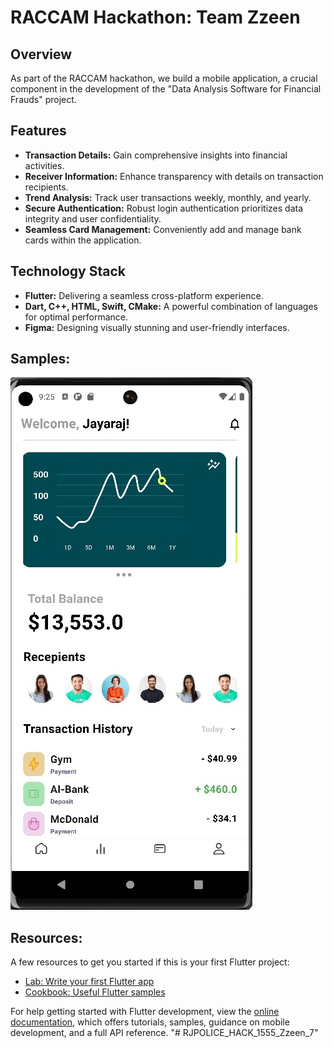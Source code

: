 # RACCAM Hackathon: Team Zzeen 

## Overview
As part of the RACCAM hackathon, we build a mobile application, a crucial component in the development of the "Data Analysis Software for Financial Frauds" project.

## Features

- **Transaction Details:** Gain comprehensive insights into financial activities.
- **Receiver Information:** Enhance transparency with details on transaction recipients.
- **Trend Analysis:** Track user transactions weekly, monthly, and yearly.
- **Secure Authentication:** Robust login authentication prioritizes data integrity and user confidentiality.
- **Seamless Card Management:** Conveniently add and manage bank cards within the application.

## Technology Stack

- **Flutter:** Delivering a seamless cross-platform experience.
- **Dart, C++, HTML, Swift, CMake:** A powerful combination of languages for optimal performance.
- **Figma:** Designing visually stunning and user-friendly interfaces.

## Samples:
![img_1](https://github.com/Ashraf-mE/RJPOLICE_HACK_1555_Zzeen_7/blob/main/ReadME_Images/img_1.jpg)



## Resources:
A few resources to get you started if this is your first Flutter project:

- [Lab: Write your first Flutter app](https://docs.flutter.dev/get-started/codelab)
- [Cookbook: Useful Flutter samples](https://docs.flutter.dev/cookbook)

For help getting started with Flutter development, view the
[online documentation](https://docs.flutter.dev/), which offers tutorials,
samples, guidance on mobile development, and a full API reference.
"# RJPOLICE_HACK_1555_Zzeen_7" 
